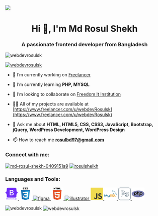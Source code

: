 <img src="https://media.licdn.com/dms/image/v2/D5616AQHTfAF9jIiVPQ/profile-displaybackgroundimage-shrink_350_1400/B56ZVTZLKKGoAc-/0/1740860863879?e=1746662400&v=beta&t=LYm1W4cxtgKAsezM36VRc7fxiw3-h49HVqCbz4MIXSw">
<h1 align="center">Hi 👋, I'm Md Rosul Shekh</h1>
<h3 align="center">A passionate frontend developer from Bangladesh</h3>

<p align="left"> <img src="https://komarev.com/ghpvc/?username=webdevrosulsk&label=Profile%20views&color=0e75b6&style=flat" alt="webdevrosulsk" /> </p>

<p align="left"> <a href="https://github.com/ryo-ma/github-profile-trophy"><img src="https://github-profile-trophy.vercel.app/?username=webdevrosulsk" alt="webdevrosulsk" /></a> </p>

- 🔭 I’m currently working on [Freelancer](https://www.freelancer.com/u/webdevRosulsk)

- 🌱 I’m currently learning **PHP, MYSQL**

- 👯 I’m looking to collaborate on [Freedom It Institution](https://freedomitinstitutions.com/)

- 👨‍💻 All of my projects are available at [https://www.freelancer.com/u/webdevRosulsk](https://www.freelancer.com/u/webdevRosulsk)

- 💬 Ask me about **HTML, HTML5, CSS, CSS3, JavaScript, Bootstrap, jQuery, WordPress Development, WordPress Design**

- 📫 How to reach me **rosulbd97@gmail.com**

<h3 align="left">Connect with me:</h3>
<p align="left">
<a href="https://linkedin.com/in/md-rosul-shekh-0409151a9" target="blank"><img align="center" src="https://raw.githubusercontent.com/rahuldkjain/github-profile-readme-generator/master/src/images/icons/Social/linked-in-alt.svg" alt="md-rosul-shekh-0409151a9" height="30" width="40" /></a>
<a href="https://fb.com/rosulsheikh" target="blank"><img align="center" src="https://raw.githubusercontent.com/rahuldkjain/github-profile-readme-generator/master/src/images/icons/Social/facebook.svg" alt="rosulsheikh" height="30" width="40" /></a>
</p>

<h3 align="left">Languages and Tools:</h3>
<p align="left"> <a href="https://getbootstrap.com" target="_blank" rel="noreferrer"> <img src="https://raw.githubusercontent.com/devicons/devicon/master/icons/bootstrap/bootstrap-plain-wordmark.svg" alt="bootstrap" width="40" height="40"/> </a> <a href="https://www.w3schools.com/css/" target="_blank" rel="noreferrer"> <img src="https://raw.githubusercontent.com/devicons/devicon/master/icons/css3/css3-original-wordmark.svg" alt="css3" width="40" height="40"/> </a> <a href="https://www.figma.com/" target="_blank" rel="noreferrer"> <img src="https://www.vectorlogo.zone/logos/figma/figma-icon.svg" alt="figma" width="40" height="40"/> </a> <a href="https://www.w3.org/html/" target="_blank" rel="noreferrer"> <img src="https://raw.githubusercontent.com/devicons/devicon/master/icons/html5/html5-original-wordmark.svg" alt="html5" width="40" height="40"/> </a> <a href="https://www.adobe.com/in/products/illustrator.html" target="_blank" rel="noreferrer"> <img src="https://www.vectorlogo.zone/logos/adobe_illustrator/adobe_illustrator-icon.svg" alt="illustrator" width="40" height="40"/> </a> <a href="https://developer.mozilla.org/en-US/docs/Web/JavaScript" target="_blank" rel="noreferrer"> <img src="https://raw.githubusercontent.com/devicons/devicon/master/icons/javascript/javascript-original.svg" alt="javascript" width="40" height="40"/> </a> <a href="https://www.mysql.com/" target="_blank" rel="noreferrer"> <img src="https://raw.githubusercontent.com/devicons/devicon/master/icons/mysql/mysql-original-wordmark.svg" alt="mysql" width="40" height="40"/> </a> <a href="https://www.photoshop.com/en" target="_blank" rel="noreferrer"> <img src="https://raw.githubusercontent.com/devicons/devicon/master/icons/photoshop/photoshop-line.svg" alt="photoshop" width="40" height="40"/> </a> <a href="https://www.php.net" target="_blank" rel="noreferrer"> <img src="https://raw.githubusercontent.com/devicons/devicon/master/icons/php/php-original.svg" alt="php" width="40" height="40"/> </a> </p>

<p><img align="left" src="https://github-readme-stats.vercel.app/api/top-langs?username=webdevrosulsk&show_icons=true&locale=en&layout=compact" alt="webdevrosulsk" /></p>

<p>&nbsp;<img align="center" src="https://github-readme-stats.vercel.app/api?username=webdevrosulsk&show_icons=true&locale=en" alt="webdevrosulsk" /></p>
